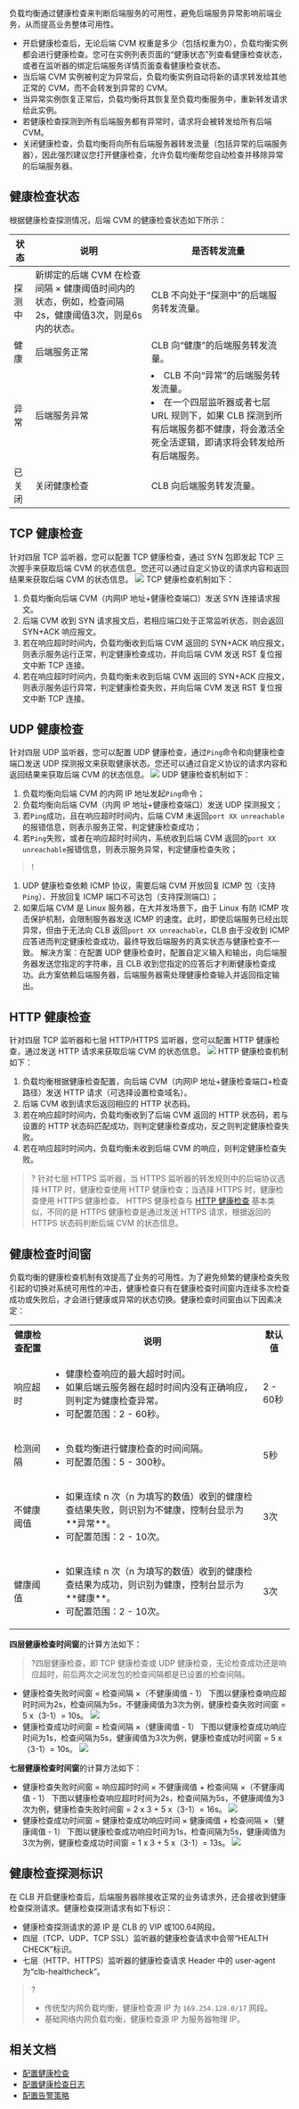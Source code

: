 负载均衡通过健康检查来判断后端服务的可用性，避免后端服务异常影响前端业务，从而提高业务整体可用性。
- 开启健康检查后，无论后端 CVM 权重是多少（包括权重为0），负载均衡实例都会进行健康检查。您可在实例列表页面的“健康状态”列查看健康检查状态，或者在监听器的绑定后端服务详情页面查看健康检查状态。
 - 当后端 CVM 实例被判定为异常后，负载均衡实例自动将新的请求转发给其他正常的 CVM，而不会转发到异常的 CVM。
 - 当异常实例恢复正常后，负载均衡将其恢复至负载均衡服务中，重新转发请求给此实例。
 - 若健康检查探测到所有后端服务都有异常时，请求将会被转发给所有后端 CVM。
- 关闭健康检查，负载均衡将向所有后端服务器转发流量（包括异常的后端服务器），因此强烈建议您打开健康检查，允许负载均衡帮您自动检查并移除异常的后端服务器。

## 健康检查状态
根据健康检查探测情况，后端 CVM 的健康检查状态如下所示：

|状态|说明|是否转发流量|
| ------- | ----------- | ---------------- |
| 探测中 | 新绑定的后端 CVM 在检查间隔 × 健康阈值时间内的状态，例如，检查间隔2s，健康阈值3次，则是6s内的状态。 | CLB 不向处于“探测中”的后端服务转发流量。|
| 健康| 后端服务正常 |  CLB 向“健康”的后端服务转发流量。|
| 异常| 后端服务异常 |  <li>CLB 不向“异常”的后端服务转发流量。</li><li> 在一个四层监听器或者七层 URL 规则下，如果 CLB 探测到所有后端服务都不健康，将会激活全死全活逻辑，即请求将会转发给所有后端服务。</li>|
| 已关闭| 关闭健康检查 | CLB 向后端服务转发流量。|

## TCP 健康检查
针对四层 TCP 监听器，您可以配置 TCP 健康检查，通过 SYN 包即发起 TCP 三次握手来获取后端 CVM 的状态信息。您还可以通过自定义协议的请求内容和返回结果来获取后端 CVM 的状态信息。
![](https://main.qcloudimg.com/raw/cf6f20300968e1a38c576177d0bbb9ae.png)
TCP 健康检查机制如下：
1. 负载均衡向后端 CVM（内网IP 地址+健康检查端口）发送 SYN 连接请求报文。
2. 后端 CVM 收到 SYN 请求报文后，若相应端口处于正常监听状态，则会返回 SYN+ACK 响应报文。
3. 若在响应超时时间内，负载均衡收到后端 CVM 返回的 SYN+ACK 响应报文，则表示服务运行正常，判定健康检查成功，并向后端  CVM 发送 RST 复位报文中断 TCP 连接。
4. 若在响应超时时间内，负载均衡未收到后端 CVM 返回的 SYN+ACK 应报文，则表示服务运行异常，判定健康检查失败，并向后端 CVM 发送 RST 复位报文中断 TCP 连接。

## UDP 健康检查
针对四层 UDP 监听器，您可以配置 UDP 健康检查，通过`Ping`命令和向健康检查端口发送 UDP 探测报文来获取健康状态。您还可以通过自定义协议的请求内容和返回结果来获取后端 CVM 的状态信息。
![](https://main.qcloudimg.com/raw/f1337ea9d93269444851722287fada55.png)
UDP 健康检查机制如下：
1. 负载均衡向后端 CVM 的内网 IP 地址发起`Ping`命令；
2. 负载均衡向后端 CVM（内网 IP 地址+健康检查端口）发送 UDP 探测报文；
3. 若`Ping`成功，且在响应超时时间内，后端 CVM 未返回`port XX unreachable`的报错信息，则表示服务正常，判定健康检查成功；
4. 若`Ping`失败，或者在响应超时时间内，系统收到后端 CVM 返回的`port XX unreachable`报错信息，则表示服务异常，判定健康检查失败；

>!
1. UDP 健康检查依赖 ICMP 协议，需要后端 CVM 开放回复 ICMP 包（支持`Ping`）、开放回复 ICMP 端口不可达包（支持探测端口）；
2. 如果后端 CVM 是 Linux 服务器，在大并发场景下，由于 Linux 有防 ICMP 攻击保护机制，会限制服务器发送 ICMP 的速度。此时，即使后端服务已经出现异常，但由于无法向 CLB 返回`port XX unreachable`，CLB 由于没收到 ICMP 应答进而判定健康检查成功，最终导致后端服务的真实状态与健康检查不一致。
解决方案：在配置 UDP 健康检查时，配置自定义输入和输出，向后端服务器发送您指定的字符串，且 CLB 收到您指定的应答后才判断健康检查成功。此方案依赖后端服务器，后端服务器需处理健康检查输入并返回指定输出。

## <span id="http"></span>HTTP 健康检查
针对四层 TCP 监听器和七层 HTTP/HTTPS 监听器，您可以配置 HTTP 健康检查，通过发送 HTTP 请求来获取后端 CVM 的状态信息。
![](https://main.qcloudimg.com/raw/05b201f2ae815fbe4ba215add02593c0.png)
HTTP 健康检查机制如下：
1. 负载均衡根据健康检查配置，向后端 CVM（内网IP 地址+健康检查端口+检查路径）发送 HTTP 请求（可选择设置检查域名）。
2. 后端 CVM 收到请求后返回相应的 HTTP 状态码。
3. 若在响应超时时间内，负载均衡收到了后端 CVM 返回的 HTTP 状态码，若与设置的 HTTP 状态码匹配成功，则判定健康检查成功，反之则判定健康检查失败。
4. 若在响应超时时间内，负载均衡未收到后端 CVM 的响应，则判定健康检查失败。

>? 针对七层 HTTPS 监听器，当 HTTPS 监听器的转发规则中的后端协议选择 HTTP 时，健康检查使用 HTTP 健康检查；当选择 HTTPS 时，健康检查使用 HTTPS 健康检查。
HTTPS 健康检查与 <a href="#http">HTTP 健康检查</a> 基本类似，不同的是 HTTPS 健康检查是通过发送 HTTPS 请求，根据返回的 HTTPS 状态码判断后端 CVM 的状态信息。
>
## 健康检查时间窗
负载均衡的健康检查机制有效提高了业务的可用性。为了避免频繁的健康检查失败引起的切换对系统可用性的冲击，健康检查只有在健康检查时间窗内连续多次检查成功或失败后，才会进行健康或异常的状态切换。健康检查时间窗由以下因素决定：
<table>
<tr>
<th>健康检查配置</th>
<th>说明</th>
<th>默认值</th>
</tr>
<tr>
<td>响应超时</td>
<td><ul><li>健康检查响应的最大超时时间。</li><li>如果后端云服务器在超时时间内没有正确响应，则判定为健康检查异常。</li><li>可配置范围：2 - 60秒。</li></ul></td>
<td>2 - 60秒</td>
</tr>
<tr>
<td>检测间隔</td>
<td><ul><li>负载均衡进行健康检查的时间间隔。</li><li>可配置范围：5 - 300秒。</li></ul></td>
<td>5秒</td>
</tr>
<tr>
<td>不健康阈值</td>
<td><ul><li>如果连续 n 次（n 为填写的数值）收到的健康检查结果失败，则识别为不健康，控制台显示为**异常**。</li><li>可配置范围：2 - 10次。</li></ul></td>
<td>3次 </td>
</tr>
<tr>
<td>健康阈值</td>
<td><ul><li>如果连续 n 次（n 为填写的数值）收到的健康检查结果为成功，则识别为健康，控制台显示为**健康**。</li><li>可配置范围：2 - 10次。</li></ul></td>
<td>3次</td>
</tr>
</table>

**四层健康检查时间窗**的计算方法如下：
>?四层健康检查，即 TCP 健康检查或 UDP 健康检查，无论检查成功还是响应超时，前后两次之间发包的检查间隔都是已设置的检查间隔。
>
- 健康检查失败时间窗 = 检查间隔 ×（不健康阈值 - 1）
下图以健康检查响应超时时间为2s，检查间隔为5s，不健康阈值为3次为例，健康检查失败时间窗 = 5 x（3-1）= 10s。
![](https://main.qcloudimg.com/raw/7fc4163c89513d99c3d45e2af2dba2c9.png)
- 健康检查成功时间窗 = 检查间隔 ×（健康阈值 - 1）
下图以健康检查成功响应时间为1s，检查间隔为5s，健康阈值为3次为例，健康检查成功时间窗 = 5 x（3-1）= 10s。
![](https://main.qcloudimg.com/raw/62453871d0485d82cccf6f9dbbee00ed.png)

**七层健康检查时间窗**的计算方法如下：
- 健康检查失败时间窗 = 响应超时时间 × 不健康阈值 + 检查间隔 ×（不健康阈值 - 1）
下图以健康检查响应超时时间为2s，检查间隔为5s，不健康阈值为3次为例，健康检查失败时间窗 = 2 x 3 + 5 x（3-1）= 16s。
![](https://main.qcloudimg.com/raw/44261e232878486de7e7d84c6e9c4768.png)
- 健康检查成功时间窗 = 健康检查成功响应时间 × 健康阈值 + 检查间隔 ×（健康阈值 - 1）
下图以健康检查成功响应时间为1s，检查间隔为5s，健康阈值为3次为例，健康检查成功时间窗 = 1 x 3 + 5 x（3-1）= 13s。
![](https://main.qcloudimg.com/raw/394261592166455a2cee02dcba41dbb3.png)


## 健康检查探测标识
在 CLB 开启健康检查后，后端服务器除接收正常的业务请求外，还会接收到健康检查探测请求。健康检查探测请求有如下标识：
- 健康检查探测请求的源 IP 是 CLB 的 VIP 或100.64网段。
- 四层（TCP、UDP、TCP SSL）监听器的健康检查请求中会带“HEALTH CHECK”标识。
- 七层（HTTP、HTTPS）监听器的健康检查请求 Header 中的 user-agent 为“clb-healthcheck”。
>?
>- 传统型内网负载均衡，健康检查源 IP 为 `169.254.128.0/17` 网段。
>- 基础网络内网负载均衡，健康检查源 IP 为服务器物理 IP。

## 相关文档
- [配置健康检查](https://cloud.tencent.com/document/product/214/50011)
- [配置健康检查日志](https://cloud.tencent.com/document/product/214/55139)
- [配置告警策略](https://cloud.tencent.com/document/product/214/8886)
